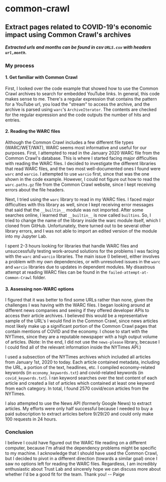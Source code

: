 # common-crawl
## Extract pages related to COVID-19's economic impact using Common Crawl's archives
##### Extracted urls and months can be found in csv ``URLS.csv`` with headers ``url,month``.

### My process
#### 1. Get familiar with Common Crawl
First, I looked over the code example that showed how to use the Common Crawl archives to search for embedded YouTube links. In general, this code makes sense to me. There's a regular expression that contains the pattern for a YouTube url, you load the "stream" to access the archive, and the archive is parsed using ``warc``'s ``ArchiveIterator``. The contents are checked for the regular expression and the code outputs the number of hits and entries.

#### 2. Reading the WARC files
Although the Common Crawl includes a few different file types (WARC/WET/WAT), WARC seems most informative and useful for our purposes. First, I attempted to read in the January 2020 WARC file from the Common Crawl's database. This is where I started facing major difficulties with reading the WARC files. I decided to investigate the different libraries that read WARC files, and the two most well-documented ones I found were ``warc`` and ``warcio``. I attempted to use ``warcio`` first, since that was the one shown in the code example. However, I could not figure out how to read the ``warc.paths.gz`` file from the Common Crawl website, since I kept receiving errors about the file headers. 

Next, I tried using the ``warc`` library to read in my WARC files. I faced major difficulties with this library as well, since I kept receiving error messages that said that the ``__builtin__`` module was not imported. After some searches online, I learned that ``__builtin__`` is now called ``builtins``. So, I tried to change the name of the library inside the warc module itself, which I cloned from GitHub. Unfortunately, there turned out to be several other library errors, and I was not able to import an edited version of the module into my Jupyter Lab.

I spent 2-3 hours looking for libraries that handle WARC files and unsuccessfully testing work-around solutions for the problems I was facing with the ``warc`` and ``warcio`` libraries. The main issue (I believe), either involves a problem with my own dependencies, or with unresolved issues in the ``warc`` and ``warcio`` libraries due to updates in dependent modules. My disastrous attempt at reading WARC files can be found in the ``failed-attempt-at-Common-Crawl`` folder.

#### 3. Assessing non-WARC options
I figured that it was better to find some URLs rather than none, given the challenges I was having with the WARC files. I began looking around at different news companies and seeing if they offered developer APIs to access their article archives. I believed this would be a representative sample of the URL's I would find in the Common Crawl, since news articles most likely make up a significant portion of the Common Crawl pages that contain mentions of COVID and the economy. I chose to start with the NYTimes, since they are a reputable newspaper with a high output volume of articles. (Note: In the end, I did not use the ``news-please`` library, because I I could find all of the relevant information inside the NYTimes API.)

I used a subsection of the NYTimes archives which included all articles from January 1st, 2020 to today. Each article contained metadata, including the URL, a portion of the text, headlines, etc. I compiled economy-related keywords (in ``economy_keywords.txt``) and covid-related keywords (in ``covid_keywords.txt``). I ran keyword searches over the text content of each article and created a list of articles which contained at least one keyword from each category. In total, I found 2570 covid/econ articles from the NYTimes. 

I also attempted to use the News API (formerly Google News) to extract articles. My efforts were only half successful because I needed to buy a paid subscription to extract articles before 9/29/20 and could only make 100 requests in 24 hours.

### Conclusion
I believe I could have figured out the WARC file reading on a different computer, because I'm afraid the dependency problems might be specific to my machine. I acknowledge that I should have used the Common Crawl, but I decided to pivot in a different direction (towards a similar goal) once I saw no options left for reading the WARC files. Regardless, I am incredibly enthusiastic about Trust Lab and sincerely hope we can discuss more about whether I'd be a good fit for the team. Thank you! -- Paige 

